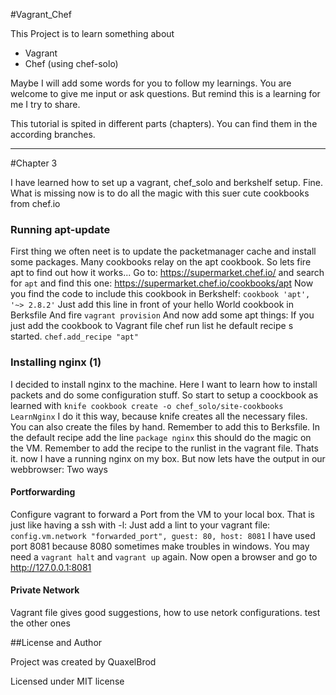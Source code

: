#Vagrant_Chef

This Project is to learn something about
- Vagrant
- Chef (using chef-solo)

Maybe I will add some words for you to follow my learnings. You are welcome to give me input or ask questions.
But remind this is a learning for me I try to share.

This tutorial is spited in different parts (chapters). You can find them in the according branches.
 
---

#Chapter 3

I have learned how to set up a vagrant, chef_solo and berkshelf setup. Fine. What is missing now is to do all the magic 
with this suer cute cookbooks from chef.io

### Running apt-update
First thing we often neet is to update the packetmanager cache and install some packages. Many cookbooks relay on the 
apt cookbook. So lets fire apt to find out how it works...
Go to: https://supermarket.chef.io/ and search for `apt` and find this one: https://supermarket.chef.io/cookbooks/apt
Now you find the code to include this cookbook in Berkshelf:
`cookbook 'apt', '~> 2.8.2'`
Just add this line in front of your hello World cookbook in Berksfile
And fire `vagrant provision`
And now add some apt things:
If you just add the cookbook to Vagrant file chef run list he default recipe s started.
`chef.add_recipe "apt"`

### Installing nginx (1)
I decided to install nginx to the machine. Here I want to learn how to install packets and do some configuration stuff.
So start to setup a coockbook as learned with `knife cookbook create -o chef_solo/site-cookbooks LearnNginx`
I do it this way, because knife creates all the necessary files. You can also create the files by hand.
Remember to add this to Berksfile. 
In the default recipe add the line `package nginx` this should do the magic on the VM. Remember to add the recipe to the 
runlist in the vagrant file.
Thats it. now I have a running nginx on my box. But now lets have the output in our webbrowser:
Two ways

#### Portforwarding
Configure vagrant to forward a Port from the VM to your local box. That is just like having a ssh with -l:
Just add a lint to your vagrant file: `config.vm.network "forwarded_port", guest: 80, host: 8081`
I have used port 8081 because 8080 sometimes make troubles in windows. You may need a `vagrant halt` and `vagrant up` 
again.
Now open a browser and go to http://127.0.0.1:8081 

#### Private Network
Vagrant file gives good suggestions, how to use netork configurations. test the other ones


 
##License and Author

Project was created by QuaxelBrod

Licensed under MIT license
